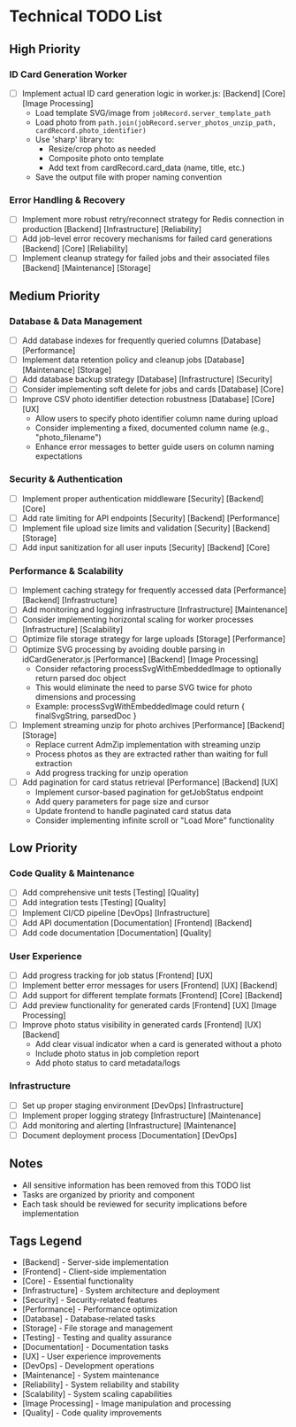 # Technical TODO List

## High Priority

### ID Card Generation Worker
- [ ] Implement actual ID card generation logic in worker.js: [Backend] [Core] [Image Processing]
  - Load template SVG/image from `jobRecord.server_template_path`
  - Load photo from `path.join(jobRecord.server_photos_unzip_path, cardRecord.photo_identifier)`
  - Use 'sharp' library to:
    - Resize/crop photo as needed
    - Composite photo onto template
    - Add text from cardRecord.card_data (name, title, etc.)
  - Save the output file with proper naming convention


### Error Handling & Recovery
- [ ] Implement more robust retry/reconnect strategy for Redis connection in production [Backend] [Infrastructure] [Reliability]
- [ ] Add job-level error recovery mechanisms for failed card generations [Backend] [Core] [Reliability]
- [ ] Implement cleanup strategy for failed jobs and their associated files [Backend] [Maintenance] [Storage]

## Medium Priority

### Database & Data Management
- [ ] Add database indexes for frequently queried columns [Database] [Performance]
- [ ] Implement data retention policy and cleanup jobs [Database] [Maintenance] [Storage]
- [ ] Add database backup strategy [Database] [Infrastructure] [Security]
- [ ] Consider implementing soft delete for jobs and cards [Database] [Core]
- [ ] Improve CSV photo identifier detection robustness [Database] [Core] [UX]
  - Allow users to specify photo identifier column name during upload
  - Consider implementing a fixed, documented column name (e.g., "photo_filename")
  - Enhance error messages to better guide users on column naming expectations

### Security & Authentication
- [ ] Implement proper authentication middleware [Security] [Backend] [Core]
- [ ] Add rate limiting for API endpoints [Security] [Backend] [Performance]
- [ ] Implement file upload size limits and validation [Security] [Backend] [Storage]
- [ ] Add input sanitization for all user inputs [Security] [Backend] [Core]

### Performance & Scalability
- [ ] Implement caching strategy for frequently accessed data [Performance] [Backend] [Infrastructure]
- [ ] Add monitoring and logging infrastructure [Infrastructure] [Maintenance]
- [ ] Consider implementing horizontal scaling for worker processes [Infrastructure] [Scalability]
- [ ] Optimize file storage strategy for large uploads [Storage] [Performance]
- [ ] Optimize SVG processing by avoiding double parsing in idCardGenerator.js [Performance] [Backend] [Image Processing]
  - Consider refactoring processSvgWithEmbeddedImage to optionally return parsed doc object
  - This would eliminate the need to parse SVG twice for photo dimensions and processing
  - Example: processSvgWithEmbeddedImage could return { finalSvgString, parsedDoc }
- [ ] Implement streaming unzip for photo archives [Performance] [Backend] [Storage]
  - Replace current AdmZip implementation with streaming unzip
  - Process photos as they are extracted rather than waiting for full extraction
  - Add progress tracking for unzip operation
- [ ] Add pagination for card status retrieval [Performance] [Backend] [UX]
  - Implement cursor-based pagination for getJobStatus endpoint
  - Add query parameters for page size and cursor
  - Update frontend to handle paginated card status data
  - Consider implementing infinite scroll or "Load More" functionality

## Low Priority

### Code Quality & Maintenance
- [ ] Add comprehensive unit tests [Testing] [Quality]
- [ ] Add integration tests [Testing] [Quality]
- [ ] Implement CI/CD pipeline [DevOps] [Infrastructure]
- [ ] Add API documentation [Documentation] [Frontend] [Backend]
- [ ] Add code documentation [Documentation] [Quality]

### User Experience
- [ ] Add progress tracking for job status [Frontend] [UX]
- [ ] Implement better error messages for users [Frontend] [UX] [Backend]
- [ ] Add support for different template formats [Frontend] [Core] [Backend]
- [ ] Add preview functionality for generated cards [Frontend] [UX] [Image Processing]
- [ ] Improve photo status visibility in generated cards [Frontend] [UX] [Backend]
  - Add clear visual indicator when a card is generated without a photo
  - Include photo status in job completion report
  - Add photo status to card metadata/logs

### Infrastructure
- [ ] Set up proper staging environment [DevOps] [Infrastructure]
- [ ] Implement proper logging strategy [Infrastructure] [Maintenance]
- [ ] Add monitoring and alerting [Infrastructure] [Maintenance]
- [ ] Document deployment process [Documentation] [DevOps]

## Notes
- All sensitive information has been removed from this TODO list
- Tasks are organized by priority and component
- Each task should be reviewed for security implications before implementation

## Tags Legend
- [Backend] - Server-side implementation
- [Frontend] - Client-side implementation
- [Core] - Essential functionality
- [Infrastructure] - System architecture and deployment
- [Security] - Security-related features
- [Performance] - Performance optimization
- [Database] - Database-related tasks
- [Storage] - File storage and management
- [Testing] - Testing and quality assurance
- [Documentation] - Documentation tasks
- [UX] - User experience improvements
- [DevOps] - Development operations
- [Maintenance] - System maintenance
- [Reliability] - System reliability and stability
- [Scalability] - System scaling capabilities
- [Image Processing] - Image manipulation and processing
- [Quality] - Code quality improvements 